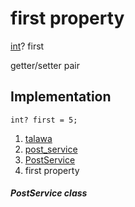 
<div>

# first property

</div>


[int](https://api.flutter.dev/flutter/dart-core/int-class.html)?
first


getter/setter pair




## Implementation

``` language-dart
int? first = 5;
```







1.  [talawa](../../index.md)
2.  [post_service](../../services_post_service/)
3.  [PostService](../../services_post_service/PostService-class.md)
4.  first property

##### PostService class







